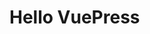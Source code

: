 <!--
 * @Author: Night-stars-1 nujj1042633805@gmail.com
 * @Date: 2023-05-23 13:25:26
 * @LastEditors: Night-stars-1 nujj1042633805@gmail.com
 * @LastEditTime: 2023-05-23 13:36:08
 * @Description: 
 * 
 * Copyright (c) 2023 by Night-stars-1, All Rights Reserved. 
-->
# Hello VuePress
